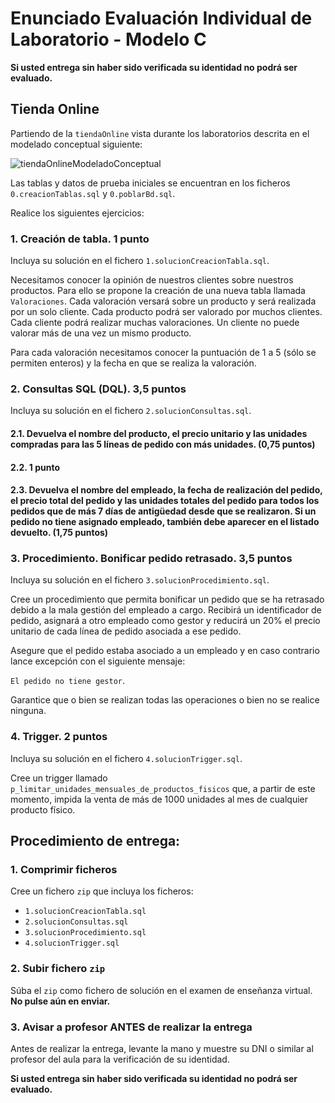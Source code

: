 # Enunciado Evaluación Individual de Laboratorio - Modelo C
**Si usted entrega sin haber sido verificada su identidad no podrá ser evaluado.**

## Tienda Online

Partiendo de la `tiendaOnline` vista durante los laboratorios descrita en el modelado conceptual siguiente:

![tiendaOnlineModeladoConceptual](https://github.com/user-attachments/assets/92eb4ba8-1ed8-488b-bb5b-448c0836fee6)

Las tablas y datos de prueba iniciales se encuentran en los ficheros `0.creacionTablas.sql` y `0.poblarBd.sql`.

Realice los siguientes ejercicios:

### 1. Creación de tabla. 1 punto

Incluya su solución en el fichero `1.solucionCreacionTabla.sql`.

Necesitamos conocer la opinión de nuestros clientes sobre nuestros productos. Para ello se propone la creación de una nueva tabla llamada `Valoraciones`. Cada valoración versará sobre un producto y será realizada por un solo cliente. Cada producto podrá ser valorado por muchos clientes. Cada cliente podrá realizar muchas valoraciones. Un cliente no puede valorar más de una vez un mismo producto.

Para cada valoración necesitamos conocer la puntuación de 1 a 5 (sólo se permiten enteros) y la fecha en que se realiza la valoración.

### 2. Consultas SQL (DQL). 3,5 puntos

Incluya su solución en el fichero `2.solucionConsultas.sql`.

#### 2.1. Devuelva el nombre del producto, el precio unitario y las unidades compradas para las 5 líneas de pedido con más unidades. (0,75 puntos)

#### 2.2. 1 punto

#### 2.3. Devuelva el nombre del empleado, la fecha de realización del pedido, el precio total del pedido y las unidades totales del pedido para todos los pedidos que de más 7 días de antigüedad desde que se realizaron. Si un pedido no tiene asignado empleado, también debe aparecer en el listado devuelto. (1,75 puntos)

### 3. Procedimiento. Bonificar pedido retrasado. 3,5 puntos

Incluya su solución en el fichero `3.solucionProcedimiento.sql`.

Cree un procedimiento que permita bonificar un pedido que se ha retrasado debido a la mala gestión del empleado a cargo.
Recibirá un identificador de pedido, asignará a otro empleado como gestor y reducirá un 20% el precio unitario de cada línea de pedido asociada a ese pedido.

Asegure que el pedido estaba asociado a un empleado y en caso contrario lance excepción con el siguiente mensaje:

`El pedido no tiene gestor`.

Garantice que o bien se realizan todas las operaciones o bien no se realice ninguna.

### 4. Trigger. 2 puntos

Incluya su solución en el fichero `4.solucionTrigger.sql`.

Cree un trigger llamado `p_limitar_unidades_mensuales_de_productos_fisicos` que, a partir de este momento, impida la venta de más de 1000 unidades al mes de cualquier producto físico.

## Procedimiento de entrega:

### 1. Comprimir ficheros

Cree un fichero `zip` que incluya los ficheros:

* `1.solucionCreacionTabla.sql`
* `2.solucionConsultas.sql`
* `3.solucionProcedimiento.sql`
* `4.solucionTrigger.sql`

### 2. Subir fichero `zip`

Súba el `zip` como fichero de solución en el examen de enseñanza virtual. **No pulse aún en enviar.**

### 3. Avisar a profesor ANTES de realizar la entrega

Antes de realizar la entrega, levante la mano y muestre su DNI o similar al profesor del aula para la verificación de su identidad.

**Si usted entrega sin haber sido verificada su identidad no podrá ser evaluado.**
